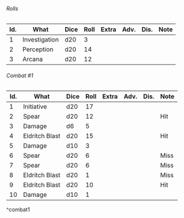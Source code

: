 

###### Rolls
| Id. | What          | Dice | Roll | Extra | Adv. | Dis. | Note |
| --- | ------------- | ---- | ---- | ----- | ---- | ---- | ---- |
| 1   | Investigation | d20  | 3    |       |      |      |      |
| 2   | Perception    | d20  | 14   |       |      |      |      |
| 3   | Arcana        | d20  | 12     |       |      |      |      |

###### Combat #1
| Id. | What           | Dice | Roll | Extra | Adv. | Dis. | Note |
| --- | -------------- | ---- | ---- | ----- | ---- | ---- | ---- |
| 1   | Initiative     | d20  | 17   |       |      |      |      |
| 2   | Spear          | d20  | 12   |       |      |      | Hit  |
| 3   | Damage         | d6   | 5    |       |      |      |      |
| 4   | Eldritch Blast | d20  | 15   |       |      |      | Hit  |
| 5   | Damage         | d10  | 3    |       |      |      |      |
| 6   | Spear          | d20  | 6    |       |      |      | Miss |
| 7   | Spear          | d20  | 6    |       |      |      | Miss |
| 8   | Eldritch Blast | d20  | 1    |       |      |      | Miss |
| 9   | Eldritch Blast | d20  | 10   |       |      |      | Hit  | 
| 10  | Damage         | d10  | 1    |       |      |      |      |
^combat1